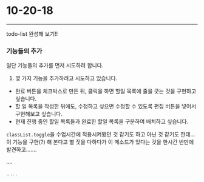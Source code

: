 # 10-20-18

---

todo-list 완성해 보기!!

### 기능들의 추가

일단 기능들의 추가를 먼저 시도하려 합니다.

1. 몇 가지 기능을 추가하려고 시도하고 있습니다.
- 완료 버튼을 체크박스로 만든 뒤, 클릭을 하면 할일 목록에 줄을 긋는 것을 구현하고 싶습니다.
- 할 일 목록을 작성한 뒤에도, 수정하고 싶으면 수정할 수 있도록 편집 버튼을 넣어서 구현해보고 싶습니다.
- 현재 진행 중인 할일 목록들과 완료한 할일 목록을 구분하여 배치하고 싶습니다.

`classList.toggle`을 수업시간에 적용시켜봤던 것 같기도 하고 아닌 것 같기도 한데... 이 기능을 구현(?) 해 본다고 별 짓을 다하다가 이 메소드가 있다는 것을 한시간 반만에 발견하고.......

....

..
..
.
